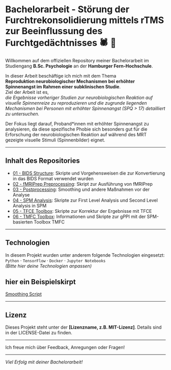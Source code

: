 # Bachelorarbeit - Störung der Furchtrekonsolidierung mittels rTMS zur Beeinflussung des Furchtgedächtnisses 🕷️ 🧲

Willkommen auf dem offiziellen Repository meiner Bachelorarbeit im Studiengang **B.Sc. Psychologie** an der **Hamburger Fern-Hochschule**.

In dieser Arbeit beschäftige ich mich mit dem Thema  
**Reproduktion neurobiologischer Mechanismen bei erhöhter Spinnenangst im Rahmen einer subklinischen Studie**.  
Ziel der Arbeit ist es,  
*die Ergebnisse vorheriger Studien zur neurobiologischen Reaktion auf visuelle Spinnenreize zu reproduzieren und die zugrunde liegenden Mechanismen bei Personen mit erhöhter Spinnenangst (SPQ > 17) detailliert zu untersuchen.*  

Der Fokus liegt darauf, Proband*innen mit erhöhter Spinnenangst zu analysieren, da diese spezifische Phobie sich besonders gut für die Erforschung der neurobiologischen Reaktion auf während des MRT gezeigte visuelle Stimuli (Spinnenbilder) eignet.


---

## Inhalt des Repositories


- [01 - BIDS Structure](./01%20-%20BIDS%20Structure): Skripte und Vorgehensweisen die zur Konvertierung in das BIDS Format verwendet wurden  
- [02 - fMRIPrep Preprocessing](./02%20-%20fMRIPrep%20Preprocessing): Skript zur Ausführung von fMRIPrep
- [03 - Postprocessing](./03%20-%20Postprocessing): Smoothing und andere Maßnahmen vor der Analyse
- [04 - SPM Analysis](./04%20-%20SPM%20Analysis): Skripte zur First Level Analysis und Second Level Analysis in SPM
- [05 - TFCE Toolbox](./05%20-%20TFCE%20Toolbox): Skripte zur Korrektur der Ergebnisse mit TFCE
- [06 - TMFC Toolbox](./06%20-%20TMFC%20Toolbox): Informationen und Skripte zur gPPI mit der SPM-basierten Toolbox TMFC


---

## Technologien

In diesem Projekt wurden unter anderem folgende Technologien eingesetzt:  
`Python` · `TensorFlow` · `Docker` · `Jupyter Notebooks`  
*(Bitte hier deine Technologien anpassen)*



## hier ein Beispielskirpt

[Smoothing Script](03%20-%20Postprocessing/smoothing_scriptneu.m)




---

## Lizenz

Dieses Projekt steht unter der **[Lizenzname, z.B. MIT-Lizenz]**. Details sind in der LICENSE-Datei zu finden.

---

Ich freue mich über Feedback, Anregungen oder Fragen!

---

*Viel Erfolg mit deiner Bachelorarbeit!*  
